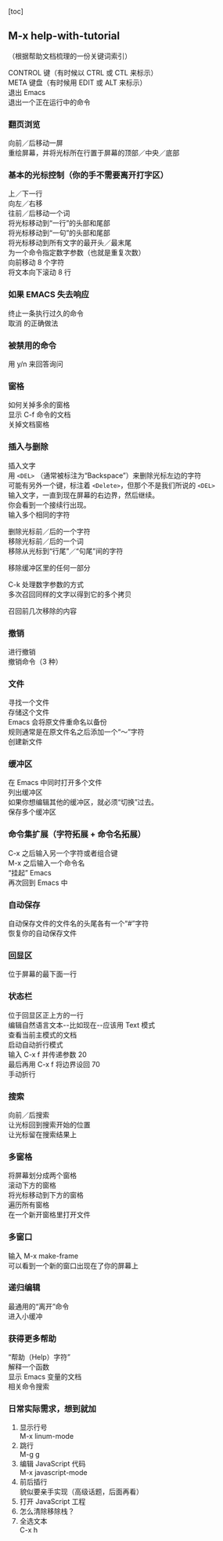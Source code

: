 [toc]
## M-x help-with-tutorial
（根据帮助文档梳理的一份关键词索引）

CONTROL 键（有时候以 CTRL 或 CTL 来标示）  
META 键盘（有时候用 EDIT 或 ALT 来标示）  
退出 Emacs  
退出一个正在运行中的命令  

### 翻页浏览
向前／后移动一屏  
重绘屏幕，并将光标所在行置于屏幕的顶部／中央／底部  

### 基本的光标控制（你的手不需要离开打字区）
上／下一行  
向左／右移  
往前／后移动一个词  
将光标移动到“一行”的头部和尾部  
将光标移动到“一句”的头部和尾部  
将光标移动到所有文字的最开头／最末尾  
为一个命令指定数字参数（也就是重复次数）  
向前移动 8 个字符  
将文本向下滚动 8 行  

### 如果 EMACS 失去响应
终止一条执行过久的命令  
取消 <ESC> 的正确做法  

### 被禁用的命令
用 y/n 来回答询问  

### 窗格
如何关掉多余的窗格  
显示 C-f 命令的文档  
关掉文档窗格  

### 插入与删除
插入文字  
用 `<DEL>` （通常被标注为“Backspace”）来删除光标左边的字符  
可能有另外一个键，标注着 `<Delete>`，但那个不是我们所说的 `<DEL>`  
输入文字，一直到现在屏幕的右边界，然后继续。  
你会看到一个接续行出现。  
输入多个相同的字符  

删除光标前／后的一个字符  
移除光标前／后的一个词  
移除从光标到“行尾”／“句尾”间的字符  

移除缓冲区里的任何一部分  

C-k 处理数字参数的方式  
多次召回同样的文字以得到它的多个拷贝  

召回前几次移除的内容  

### 撤销
进行撤销  
撤销命令（3 种）  

### 文件
寻找一个文件  
存储这个文件  
Emacs 会将原文件重命名以备份  
规则通常是在原文件名之后添加一个“～”字符  
创建新文件  

### 缓冲区
在 Emacs 中同时打开多个文件  
列出缓冲区  
如果你想编辑其他的缓冲区，就必须“切换”过去。  
保存多个缓冲区  

### 命令集扩展（字符拓展 + 命令名拓展）
C-x 之后输入另一个字符或者组合键  
M-x 之后输入一个命令名  
“挂起” Emacs  
再次回到 Emacs 中  

### 自动保存
自动保存文件的文件名的头尾各有一个“#”字符  
恢复你的自动保存文件  

### 回显区
位于屏幕的最下面一行  

### 状态栏
位于回显区正上方的一行  
编辑自然语言文本--比如现在--应该用 Text 模式  
查看当前主模式的文档  
启动自动折行模式  
输入 C-x f 并传递参数 20  
最后再用 C-x f 将边界设回 70  
手动折行  

### 搜索
向前／后搜索  
让光标回到搜索开始的位置  
让光标留在搜索结果上  

### 多窗格
将屏幕划分成两个窗格  
滚动下方的窗格  
将光标移动到下方的窗格  
遍历所有窗格  
在一个新开窗格里打开文件  

### 多窗口
输入 M-x make-frame <Return>  
可以看到一个新的窗口出现在了你的屏幕上  

### 递归编辑
最通用的“离开”命令  
进入小缓冲  

### 获得更多帮助
“帮助（Help）字符”  
解释一个函数  
显示 Emacs 变量的文档  
相关命令搜索  

### 日常实际需求，想到就加
1. 显示行号  
M-x linum-mode
2. 跳行  
M-g g
3. 编辑 JavaScript 代码  
M-x javascript-mode
4. 前后插行  
貌似要亲手实现（高级话题，后面再看）
5. 打开 JavaScript 工程  
6. 怎么清除移除栈？  
7. 全选文本  
C-x h